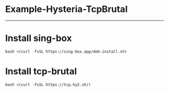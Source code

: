 # Example-Hysteria-TcpBrutal
---
# Install sing-box
```
bash <(curl -fsSL https://sing-box.app/deb-install.sh)
```
# Install tcp-brutal
```
bash <(curl -fsSL https://tcp.hy2.sh/)
```
